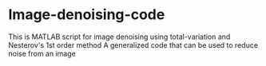 # Image-denoising-code
This is MATLAB script for image denoising using total-variation and Nesterov's 1st order method
A generalized code that can be used to reduce noise from an image
